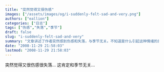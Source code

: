 ```yaml
---
title: "突然觉得又很伤感"
images: ["/assets/images/og/i-suddenly-felt-sad-and-very.png"]
authors: ["eallion"]
categories: ["日志"]
tags: ["伤感","失落","季节"]
draft: false
slug: "i-suddenly-felt-sad-and-very"
summary: "文章讲述了作者突然感到伤感和失落，与季节无关。不知道是什么引起这种情绪的原因。"
date: "2008-11-29 21:58:03"
lastmod: "2008-11-29 21:58:03"
---
```


突然觉得又很伤感很失落...
这肯定和季节无关...
